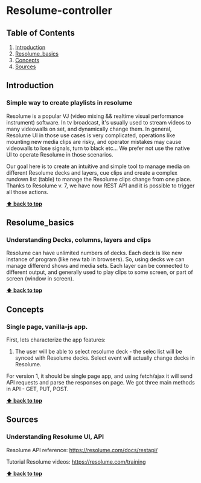# Resolume-controller

## Table of Contents
  1. [Introduction](#introduction)
  2. [Resolume_basics](#Resolume_basics)
  3. [Concepts](#concepts)
  4. [Sources](#Sources)
  

## Introduction
### Simple way to create playlists in resolume
Resolume is a popular VJ (video  mixing && realtime visual performance instrument) software. In tv broadcast, it's usually used to stream videos to many videowalls on set, and dynamically change them. In general, Resolume UI in those use cases is very complicated, operations like mounting new media clips are risky, and operator mistakes may cause videowalls to lose signals, turn to black etc... We prefer not use the native UI to operate Resolume in those scenarios. 

Our goal here is to create an intuitive and simple tool to manage media on different Resolume decks and layers, cue clips and create a complex rundown list (table) to manage the Resolume clips change from one place. Thanks to Resolume v. 7, we have now REST API and it is possible to trigger all those actions.

**[⬆ back to top](#table-of-contents)**

## Resolume_basics
### Understanding Decks, columns, layers and clips
Resolume can have unlimited numbers of decks. Each deck is like new instance of program (like new tab in browsers). So, using decks we can manage differend shows and media sets. Each layer can be connected to different output, and generally used to play clips to some screen, or part of screen (window in screen). 

**[⬆ back to top](#table-of-contents)**

## Concepts
### Single page, vanilla-js app.

First, lets characterize the app features:
1. The user will be able to select resolume deck - the selec list will be synced with Resolume decks. Select event will actually change decks in Resolume.





For version 1, it should be single page app, 
and using fetch/ajax it will send API requests and parse the responses on page.
We got three main methods in API - GET, PUT, POST.
 

**[⬆ back to top](#table-of-contents)**

## Sources
### Understanding Resolume UI, API
Resolume API reference: https://resolume.com/docs/restapi/

Tutorial Resolume videos: https://resolume.com/training

**[⬆ back to top](#table-of-contents)**
